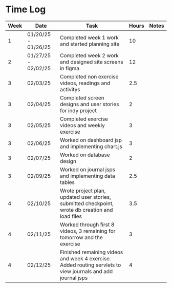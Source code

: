 # Time Log

|Week | Date                | Task                                                                                                           | Hours | Notes|
|------|---------------------|----------------------------------------------------------------------------------------------------------------|-------|------|
| 1| 01/20/25 - 01/26/25 | Completed week 1 work and started planning site                                                                | 10    | |
| 2| 01/27/25 - 02/02/25 | Completed week 2 work and designed site screens in figma                                                       | 12    | |
| 3| 02/03/25            | Completed non exercise videos, readings and activitys                                                          | 2.5   | |
| 3| 02/04/25            | Completed screen designs and user stories for indy project                                                     | 2     | |
| 3| 02/05/25            | Completed exercise videos and weekly exercise                                                                  | 3     | |
| 3| 02/06/25            | Worked on dashboard jsp and implementing chart.js                                                              | 3     | |
| 3| 02/07/25            | Worked on database design                                                                                      | 2     | |
| 3| 02/09/25            | Worked on journal jsps and implementing data tables                                                            | 2.5   | |
| 4| 02/10/25            | Wrote project plan, updated user stories, submitted checkpoint, wrote db creation and load files               | 3.5   | |
| 4| 02/11/25            | Worked through first 8 videos, 3 remaining for tomorrow and the exercise                                       | 3     | |
| 4| 02/12/25            | Finished remaining videos and week 4 exercise. Added routing servlets to view journals and add journal jsps | 4 | |
